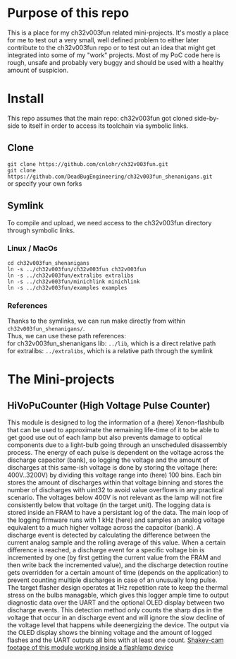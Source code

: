 # Purpose of this repo
This is a place for my ch32v003fun related mini-projects. It's mostly a place for me to test out a very small, well defined problem
to either later contribute to the ch32v003fun repo or to test out an idea that might get integrated into some of my "work" projects.
Most of my PoC code here is rough, unsafe and probably very buggy and should be used with a healthy amount of suspicion.

# Install
This repo assumes that the main repo: ch32v003fun got cloned side-by-side to itself in order to access its toolchain via symbolic links.

## Clone
`git clone https://github.com/cnlohr/ch32v003fun.git`  
`git clone https://github.com/DeadBugEngineering/ch32v003fun_shenanigans.git`  
or specify your own forks  

## Symlink
To compile and upload, we need access to the ch32v003fun directory through symbolic links.  

### Linux / MacOs
```
cd ch32v003fun_shenanigans
ln -s ../ch32v003fun/ch32v003fun ch32v003fun
ln -s ../ch32v003fun/extralibs extralibs
ln -s ../ch32v003fun/minichlink minichlink
ln -s ../ch32v003fun/examples examples
```

### References
Thanks to the symlinks, we can run make directly from within `ch32v003fun_shenanigans/`.  
Thus, we can use these path references:  
for ch32v003fun_shenanigans lib: `../lib`, which is a direct relative path  
for extralibs: `../extralibs`, which is a relative path through the symlink  

# The Mini-projects

## HiVoPuCounter (High Voltage Pulse Counter)
This module is designed to log the information of a (here) Xenon-flashbulb that can be used to approximate the
remaining life-time of it to be able to get good use out of each lamp but also prevents damage to optical components due to a
light-bulb going through an unscheduled disassembly process. The energy of each pulse is dependent on the voltage across the
discharge capacitor (bank), so logging the voltage and the amount of discharges at this same-ish voltage is done by storing
the voltage (here: 400V..3200V) by dividing this voltage range into (here) 100 bins. Each bin stores the amount of discharges
within that voltage binning and stores the number of discharges with uint32 to avoid value overflows in any practical scenario.
The voltages below 400V is not relevant as the lamp will not fire consistently below that voltage (in the target unit). 
The logging data is stored inside an FRAM to have a persistant log of the data. 
The main loop of the logging firmware runs with 1 kHz (here) and samples an analog voltage equivalent to a much higher voltage
across the capacitor (bank). A discharge event is detected by calculating the difference between the current analog sample and
the rolling average of this value. When a certain difference is reached, a discharge event for a specific voltage bin is
incremented by one (by first getting the current value from the FRAM and then write back the incremented value),
and the discharge detection routine gets overridden for a certain amount of time (depends on the application) to prevent
counting multiple discharges in case of an unusually long pulse.
The target flasher design operates at 1Hz repetition rate to keep the thermal stress on the bulbs managable, 
which gives this logger ample time to output diagnostic data over the UART and the optional OLED display between two discharge
events. This detection method only counts the sharp dips in the voltage that occur in an discharge event and will ignore the
slow decline of the voltage level that happens while deenergizing the device.
The output via the OLED display shows the binning voltage and the amount of logged flashes and the UART outputs all bins with
at least one count.
[Shakey-cam footage of this module working inside a flashlamp device](https://photos.app.goo.gl/ucXu6dJsaja7br8Y7)
